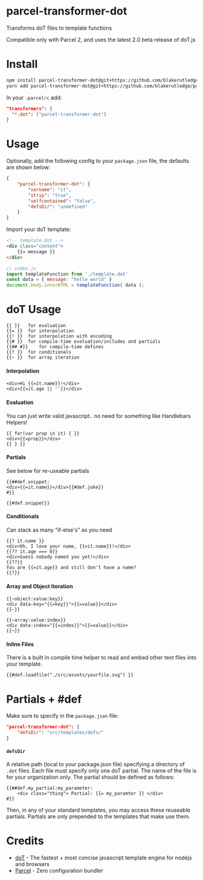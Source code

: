 # parcel-transformer-dot

Transforms doT files to template functions

Compatible only with Parcel 2, and uses the latest 2.0 beta release of doT.js

# Install

```bash
npm install parcel-transformer-dot@git+https://github.com/blakerutledge/parcel-transformer-dot
yarn add parcel-transformer-dot@git+https://github.com/blakerutledge/parcel-transformer-dot
```

In your `.parcelrc` add: 
```json
"transformers": {
  "*.dot": ["parcel-transformer-dot"]
}
```

# Usage

Optionally, add the following config to your `package.json` file, the defaults are shown below:

```json
{
    "parcel-transformer-dot": {
        "varname": "it",
        "strip": "true",
        "selfcontained": "false",
        "defsDir": "undefined"
    }
}
```

Import your doT template:  

```html
<!-- template.dot -->
<div class="content">
    {{= message }}
</div>
```

```javascript
// index.js
import templateFunction from './template.dot'
const data = { message: "hello world" }
document.body.innerHTML = templateFunction( data );
```

# doT Usage

```
{{ }}	for evaluation
{{= }}	for interpolation
{{! }}	for interpolation with encoding
{{# }}	for compile-time evaluation/includes and partials
{{## #}}	for compile-time defines
{{? }}	for conditionals
{{~ }}	for array iteration
```
#### Interpolation
```
<div>Hi {{=it.name}}!</div>
<div>{{=it.age || ''}}</div>
```

#### Evaluation
You can just write valid javascript.. no need for something like Handlebars Helpers!
```
{{ for(var prop in it) { }}
<div>{{=prop}}</div>
{{ } }}
```

#### Partials
See below for re-useable partials
```
{{##def.snippet:
<div>{{=it.name}}</div>{{#def.joke}}
#}}

{{#def.snippet}}
```

#### Conditionals
Can stack as many "if-else's" as you need
```
{{? it.name }}
<div>Oh, I love your name, {{=it.name}}!</div>
{{?? it.age === 0}}
<div>Guess nobody named you yet!</div>
{{??}}
You are {{=it.age}} and still don't have a name?
{{?}}
```

#### Array and Object Iteration
```
{{~object:value:key}}
<div data-key="{{=key}}">{{=value}}</div>
{{~}}

{{~array:value:index}}
<div data-index="{{=index}}">{{=value}}</div>
{{~}}
```

#### Inline Files

There is a built in compile time helper to read and embed other text files into your template.

```
{{#def.loadfile("./src/assets/yourfile.svg") }}
```

# Partials + #def

Make sure to specify in the `package.json` file:

```json
"parcel-transformer-dot": {
    "defsDir": "src/templates/defs/"
}
```

#### `defsDir`
A relative path (local to your package.json file) specifying a directory of `.dot` files. Each file must specify only one doT partial. The name of the file is for your organization only. The partial should be defined as follows:
```
{{##def.my_partial:my_parameter:
    <div class="thing"> Partial: {{= my_paramter }} </div>
#}}
```

Then, in any of your standard templates, you may access these reuseable partials. Partials are only prepended to the templates that make use them.


# Credits
 - [doT](http://olado.github.io/doT/index.html) - The fastest + most concise javascript template engine for nodejs and browsers
 - [Parcel](https://parceljs.org/) - Zero configuration bundler